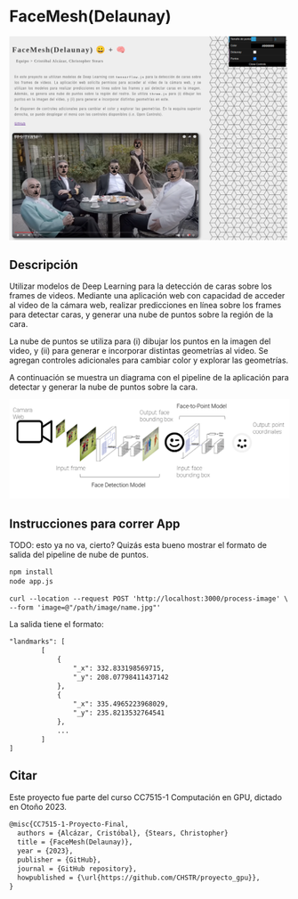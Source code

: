 # FaceMesh(Delaunay)

<img src="./assets/app-ex-1.png" alt="pipeline-predicción" width=500>

## Descripción

Utilizar modelos de Deep Learning para la detección de caras sobre los frames de videos. Mediante una aplicación web con capacidad de acceder al video de la cámara web, realizar predicciones en línea sobre los frames para detectar caras, y generar una nube de puntos sobre la región de la cara. 

La nube de puntos se utiliza para (i) dibujar los puntos en la imagen del video, y (ii) para generar e incorporar distintas geometrías al video. Se agregan controles adicionales para cambiar color y explorar las geometrías.


A continuación se muestra un diagrama con el pipeline de la aplicación para detectar y generar la nube de puntos sobre la cara.

<img src="./assets/pipeline.png" alt="pipeline-predicción">

## Instrucciones para correr App

TODO: esto ya no va, cierto? Quizás esta bueno mostrar el formato de salida del pipeline de nube de puntos.

```bash
npm install
node app.js
```

```
curl --location --request POST 'http://localhost:3000/process-image' \
--form 'image=@"/path/image/name.jpg"'
```

La salida tiene el formato:

```
"landmarks": [
        [
            {
                "_x": 332.833198569715,
                "_y": 208.07798411437142
            },
            {
                "_x": 335.4965223968029,
                "_y": 235.8213532764541
            },
            ...
        ]
]
```

## Citar

Este proyecto fue parte del curso CC7515-1 Computación en GPU, dictado en Otoño 2023.
```
@misc{CC7515-1-Proyecto-Final,
  authors = {Alcázar, Cristóbal}, {Stears, Christopher}
  title = {FaceMesh(Delaunay)},
  year = {2023},
  publisher = {GitHub},
  journal = {GitHub repository},
  howpublished = {\url{https://github.com/CHSTR/proyecto_gpu}},
}
```